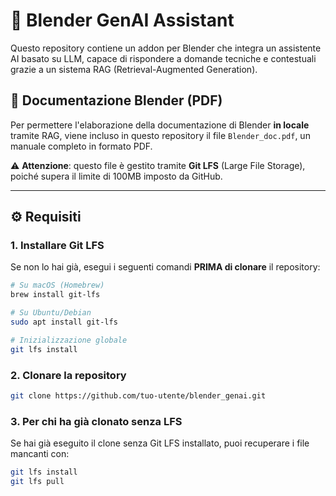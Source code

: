 # 🧠 Blender GenAI Assistant

Questo repository contiene un addon per Blender che integra un assistente AI basato su LLM, capace di rispondere a domande tecniche e contestuali grazie a un sistema RAG (Retrieval-Augmented Generation).

## 📄 Documentazione Blender (PDF)

Per permettere l'elaborazione della documentazione di Blender **in locale** tramite RAG, viene incluso in questo repository il file `Blender_doc.pdf`, un manuale completo in formato PDF.

⚠️ **Attenzione**: questo file è gestito tramite **Git LFS** (Large File Storage), poiché supera il limite di 100MB imposto da GitHub.

---

## ⚙️ Requisiti

### 1. Installare Git LFS

Se non lo hai già, esegui i seguenti comandi **PRIMA di clonare** il repository:

```bash
# Su macOS (Homebrew)
brew install git-lfs

# Su Ubuntu/Debian
sudo apt install git-lfs

# Inizializzazione globale
git lfs install
```

### 2. Clonare la repository
```bash
git clone https://github.com/tuo-utente/blender_genai.git
```

### 3. Per chi ha già clonato senza LFS
Se hai già eseguito il clone senza Git LFS installato, puoi recuperare i file mancanti con:
```bash
git lfs install
git lfs pull
```

